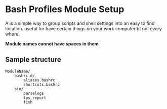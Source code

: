 # Bash Profiles Module Setup

A is a simple way to group scripts and shell settings into an easy to find location. useful for have certain things on your work computer bt not every where.

**Module names cannot have spaces in them**

## Sample structure

    ModuleName/
        bashrc.d/
            aliases.bashrc
            shortcuts.bashrc
        bin/
            parselogs
            tps_report
            fish

